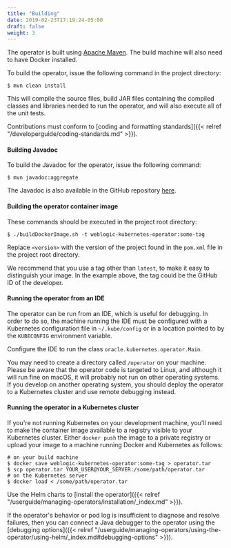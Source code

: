 ```yaml
---
title: "Building"
date: 2019-02-23T17:19:24-05:00
draft: false
weight: 3
---
```



The operator is built using [Apache Maven](http://maven.apache.org).  The build machine will also need to have Docker installed.

To build the operator, issue the following command in the project directory:

```shell
$ mvn clean install
```

This will compile the source files, build JAR files containing the compiled classes and libraries needed to run the operator, and will also execute all of the unit tests.

Contributions must conform to [coding and formatting standards]({{< relref "/developerguide/coding-standards.md" >}}).

#### Building Javadoc

To build the Javadoc for the operator, issue the following command:

```shell
$ mvn javadoc:aggregate
```

The Javadoc is also available in the GitHub repository [here](https://oracle.github.io/weblogic-kubernetes-operator/apidocs/index.html).

#### Building the operator container image

These commands should be executed in the project root directory:

```shell
$ ./buildDockerImage.sh -t weblogic-kubernetes-operator:some-tag
```

Replace `<version>` with the version of the project found in the `pom.xml` file in the project root directory.

We recommend that you use a tag other than `latest`, to make it easy to distinguish your image.  In the example above, the tag could be the GitHub ID of the developer.

#### Running the operator from an IDE

The operator can be run from an IDE, which is useful for debugging.  In order to do so, the machine running the IDE must be configured with a Kubernetes configuration file in `~/.kube/config` or in a location pointed to by the `KUBECONFIG` environment variable.

Configure the IDE to run the class `oracle.kubernetes.operator.Main`.

You may need to create a directory called `/operator` on your machine.  Please be aware that the operator code is targeted to Linux, and although it will run fine on macOS, it will probably not run on other operating systems.  If you develop on another operating system, you should deploy the operator to a Kubernetes cluster and use remote debugging instead.

#### Running the operator in a Kubernetes cluster

If you're not running Kubernetes on your development machine, you'll need to make the container image available to a registry visible to your Kubernetes cluster.  Either `docker push` the image to a private registry or upload your image to a machine running Docker and Kubernetes as follows:

```shell
# on your build machine
$ docker save weblogic-kubernetes-operator:some-tag > operator.tar
$ scp operator.tar YOUR_USER@YOUR_SERVER:/some/path/operator.tar
# on the Kubernetes server
$ docker load < /some/path/operator.tar
```

Use the Helm charts to [install the operator]({{< relref "/userguide/managing-operators/installation/_index.md" >}}).

If the operator's behavior or pod log is insufficient to diagnose and resolve failures, then you can connect a Java debugger to the operator using the [debugging options]({{< relref "/userguide/managing-operators/using-the-operator/using-helm/_index.md#debugging-options" >}}).
